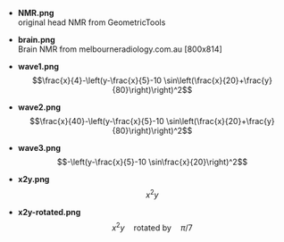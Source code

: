  + **NMR.png**   
    original head NMR from GeometricTools  
  + **brain.png**   
    Brain NMR from melbourneradiology.com.au [800x814]  

  + **wave1.png**   
  $$\frac{x}{4}-\left(y-\frac{x}{5}-10 \sin\left(\frac{x}{20}+\frac{y}{80}\right)\right)^2$$
  + **wave2.png**
  $$\frac{x}{40}-\left(y-\frac{x}{5}-10 \sin\left(\frac{x}{20}+\frac{y}{80}\right)\right)^2$$
  + **wave3.png**   
  $$-\left(y-\frac{x}{5}-10 \sin\frac{x}{20}\right)^2$$

  + **x2y.png**   
  $$x^2 y$$
  + **x2y-rotated.png**   
  $$x^2 y \quad \text{rotated by} \quad \pi/7$$

